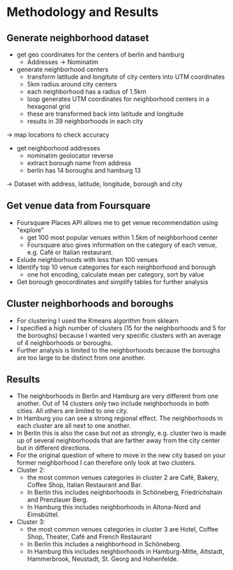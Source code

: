 # Methodology and Results

## Generate neighborhood dataset 

* get geo coordinates for the centers of berlin and hamburg
	* Addresses -> Nominatim
* generate neighborhood centers
	* transform latitude and longitute of city centers into UTM coordinates
	* 5km radius around city centers
	* each neighborhood has a radius of 1.5km
	* loop generates UTM coordinates for neighborhood centers in a hexagonal grid
	* these are transformed back into latitude and longitude
	* results in 39 neighborhoods in each city

-> map locations to check accuracy

* get neighborhood addresses
	* nominatim geolocator reverse
	* extract borough name from address
	* berlin has 14 boroughs and hamburg 13

-> Dataset with address, latitude, longitude, borough and city

## Get venue data from Foursquare

* Foursquare Places API allows me to get venue recommendation using "explore"
	* get 100 most popular venues within 1.5km of neighborhood center
	* Foursquare also gives information on the category of each venue, e.g. Café or Italian restaurant.
* Exlude neighborhoods with less than 100 venues
* Identify top 10 venue categories for each neighborhood and borough
	* one hot encoding, calculate mean per category, sort by value
* Get borough geocordinates and simplify tables for further analysis

## Cluster neighborhoods and boroughs

* For clustering I used the Kmeans algorithm from sklearn
* I specified a high number of clusters (15 for the neighborhoods and 5 for the boroughs) because I wanted very specific clusters with an average of 4 neighborhoods or boroughs.
* Further analysis is limited to the neighborhoods because the boroughs are too large to be distinct from one another.

## Results

* The neighborhoods in Berlin and Hamburg are very different from one another. Out of 14 clusters only two include neighborhoods in both cities. All others are limited to one city.
* In Hamburg you can see a strong regional effect. The neighborhoods in each cluster are all next to one another.
* In Berlin this is also the case but not as strongly, e.g. cluster two is made up of several neighborhoods that are farther away from the city center but in different directions.
* For the original question of where to move in the new city based on your former neighborhood I can therefore only look at two clusters.
* Cluster 2:
	* the most common venues categories in cluster 2 are Café, Bakery, Coffee Shop, Italian Restaurant and Bar.
	* In Berlin this includes neighborhoods in Schöneberg, Friedrichshain and Prenzlauer Berg.
	* In Hamburg this includes neighborhoods in Altona-Nord and Eimsbüttel.
* Cluster 3:
	* the most common venues categories in cluster 3 are Hotel, Coffee Shop, Theater, Café and French Restaurant
	* In Berlin this includes a neighborhood in Schöneberg.
	* In Hamburg this includes neighborhoods in Hamburg-Mitte, Altstadt, Hammerbrook, Neustadt, St. Georg and Hohenfelde.












